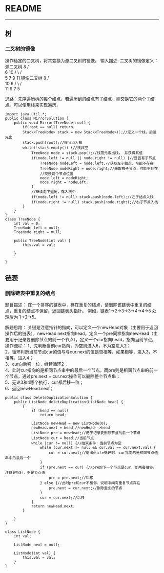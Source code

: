 ﻿# README

---

## 树
### 二叉树的镜像

操作给定的二叉树，将其变换为源二叉树的镜像。 
输入描述:
二叉树的镜像定义：源二叉树 
    	    8
    	   /  \
    	  6   10
    	 / \  / \
    	5  7 9 11
    	镜像二叉树
    	    8
    	   /  \
    	  10   6
    	 / \  / \
    	11 9 7  5

思路：先序遍历树的每个结点，若遍历到的结点有子结点，则交换它的两个子结点。可以使用栈来实现遍历。
```
import java.util.*;
public class MirrorSolution {
    public void Mirror(TreeNode root) {
        if(root == null) return;
        Stack<TreeNode> stack = new Stack<TreeNode>();//定义一个栈，后进先出
        stack.push(root);//根节点入栈
        while(!stack.empty()) {//栈非空
            TreeNode node = stack.pop();//栈顶元素出栈， 并获得其值
            if(node.left != null || node.right != null) {//是否有子节点
                TreeNode nodeLeft = node.left;//获取左子结点，可能不存在
                TreeNode nodeRight = node.right;//获取右子节点，可能不存在
                //交换两个节点位置
                node.left = nodeRight;
                node.right = nodeLeft;
            }
            //继续向下遍历，存入栈中
            if(node.left != null) stack.push(node.left);//左子结点入栈
            if(node.right != null) stack.push(node.right);//右子节点入栈
        }
    }
}
class TreeNode {
    int val = 0;
    TreeNode left = null;
    TreeNode right = null;
 
    public TreeNode(int val) {
        this.val = val;
 
    }
 
}
```




## 链表

### 删除链表中重复的结点

题目描述：
在一个排序的链表中，存在重复的结点，请删除该链表中重复的结点，重复的结点不保留，返回链表头指针。 例如，链表1->2->3->3->4->4->5 处理后为 1->2->5。<br>

解题思路：
关键是注意指针的指向，可以定义一个newHead对象（主要用于返回操作后的链表），newHead.next指向head，定义一个pre同样指向newHead（主要用于记录要删除节点的前一个节点），定义一个cur指向head，指向当前节点。<br>
操作流程：
1、先判断当前cur指向，为空则进入6，不为空进入2；<br>
2、循环判断当前节点cur的值与与cur.next的值是否相等，如果相等，进入3，不相等，进入4；<br>
3、cur向后移一位，继续循环2；<br>
4、此时cur指向的是相同节点串中的最后一个节点，而pre则是相同节点串的前一个节点，通过pre.next = cur.next操作可以删除整个节点串；<br>
5、无论3和4哪个执行，cur都后移一位；<br>
6、返回newHead.next；<br>
```
public class DeleteDuplicationSolution {
    public ListNode deleteDuplication(ListNode head) {
        {
            if (head == null)
                return head;
            
            ListNode newHead = new ListNode(0);
            newHead.next = head;//newHead-->head
            ListNode pre = newHead;//用于记录要删除节点的前一个节点
            ListNode cur = head;//当前节点
            while (cur != null) {//结束条件：当前节点为空
                while (cur.next != null && cur.val == cur.next.val) {
                    cur = cur.next;//退出while循环时，cur指向的是相同节点值串中的最后一个
                }
                if (pre.next == cur) {//pre的下一个节点是cur，即两者相邻。注意是指针，不是节点值
                    pre = pre.next;//后移
                } else {//此时pre和cur不相邻，说明中间有重复节点存在
                    pre.next = cur.next;//删除重复的节点
                }
                cur = cur.next;//后移
            }
            return newHead.next;
        }

    }
}

class ListNode {
    int val;

    ListNode next = null;

    ListNode(int val) {
        this.val = val;
    }
}
```